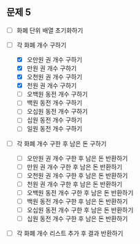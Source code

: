 ## 문제 5
- [ ] 화폐 단위 배열 초기화하기

- [ ] 각 화폐 개수 구하기
  - [x] 오만원 권 개수 구하기
  - [x] 만원 권 개수 구하기
  - [x] 오천원 권 개수 구하기
  - [x] 천원 권 개수 구하기
  - [ ] 오백원 동전 개수 구하기
  - [ ] 백원 동전 개수 구하기
  - [ ] 오십원 동전 개수 구하기
  - [ ] 십원 동전 개수 구하기
  - [ ] 일원 동전 개수 구하기

- [ ] 각 화폐 개수 구한 후 남은 돈 구하기
  - [ ] 오만원 권 개수 구한 후 남은 돈 반환하기
  - [ ] 만원 권 개수 구한 후 남은 돈 반환하기
  - [ ] 오천원 권 개수 구한 후 남은 돈 반환하기
  - [ ] 천원 권 개수 구한 후 남은 돈 반환하기
  - [ ] 오백원 동전 개수 구한 후 남은 돈 반환하기
  - [ ] 백원 동전 개수 구한 후 남은 돈 반환하기
  - [ ] 오십원 동전 개수 구한 후 남은 돈 반환하기
  - [ ] 십원 동전 개수 구한 후 남은 돈 반환하기

- [ ] 각 화폐 개수 리스트 추가 후 결과 반환하기